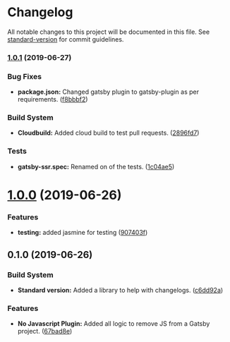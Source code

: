# Changelog

All notable changes to this project will be documented in this file. See [standard-version](https://github.com/conventional-changelog/standard-version) for commit guidelines.

### [1.0.1](https://github.com/itmayziii/gatsby-plugin-no-javascript/compare/v1.0.0...v1.0.1) (2019-06-27)


### Bug Fixes

* **package.json:** Changed gatsby plugin to gatsby-plugin as per requirements. ([f8bbbf2](https://github.com/itmayziii/gatsby-plugin-no-javascript/commit/f8bbbf2))


### Build System

* **Cloudbuild:** Added cloud build to test pull requests. ([2896fd7](https://github.com/itmayziii/gatsby-plugin-no-javascript/commit/2896fd7))


### Tests

* **gatsby-ssr.spec:** Renamed on of the tests. ([1c04ae5](https://github.com/itmayziii/gatsby-plugin-no-javascript/commit/1c04ae5))



# [1.0.0](https://github.com/itmayziii/gatsby-plugin-no-javascript/compare/v0.1.0...v1.0.0) (2019-06-26)


### Features

* **testing:** added jasmine for testing ([907403f](https://github.com/itmayziii/gatsby-plugin-no-javascript/commit/907403f))



## 0.1.0 (2019-06-26)


### Build System

* **Standard version:** Added a library to help with changelogs. ([c6dd92a](https://github.com/itmayziii/gatsby-plugin-no-javascript/commit/c6dd92a))


### Features

* **No Javascript Plugin:** Added all logic to remove JS from a Gatsby project. ([67bad8e](https://github.com/itmayziii/gatsby-plugin-no-javascript/commit/67bad8e))
